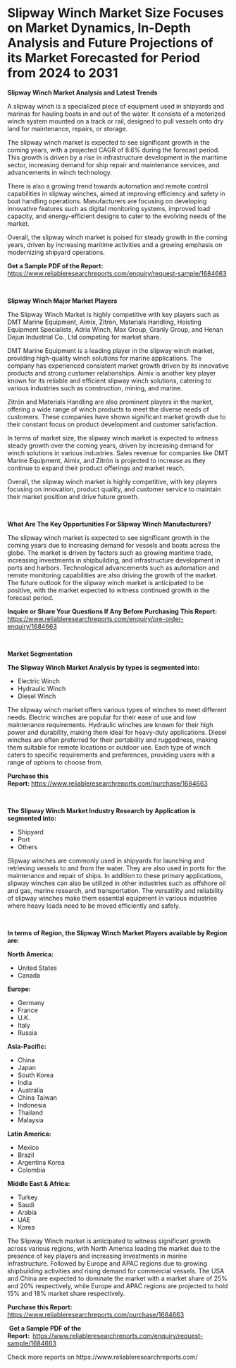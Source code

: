 <p><h1>Slipway Winch Market Size Focuses on Market Dynamics, In-Depth Analysis and Future Projections of its Market Forecasted for Period from 2024 to 2031</h1></p><p><strong>Slipway Winch Market Analysis and Latest Trends</strong></p>
<p><p>A slipway winch is a specialized piece of equipment used in shipyards and marinas for hauling boats in and out of the water. It consists of a motorized winch system mounted on a track or rail, designed to pull vessels onto dry land for maintenance, repairs, or storage.</p><p>The slipway winch market is expected to see significant growth in the coming years, with a projected CAGR of 8.6% during the forecast period. This growth is driven by a rise in infrastructure development in the maritime sector, increasing demand for ship repair and maintenance services, and advancements in winch technology.</p><p>There is also a growing trend towards automation and remote control capabilities in slipway winches, aimed at improving efficiency and safety in boat handling operations. Manufacturers are focusing on developing innovative features such as digital monitoring systems, improved load capacity, and energy-efficient designs to cater to the evolving needs of the market.</p><p>Overall, the slipway winch market is poised for steady growth in the coming years, driven by increasing maritime activities and a growing emphasis on modernizing shipyard operations.</p></p>
<p><strong>Get a Sample PDF of the Report:&nbsp;</strong> <a href="https://www.reliableresearchreports.com/enquiry/request-sample/1684663">https://www.reliableresearchreports.com/enquiry/request-sample/1684663</a></p>
<p>&nbsp;</p>
<p><strong>Slipway Winch Major Market Players</strong></p>
<p><p>The Slipway Winch Market is highly competitive with key players such as DMT Marine Equipment, Aimix, Zitrón, Materials Handling, Hoisting Equipment Specialists, Adria Winch, Max Group, Granly Group, and Henan Dejun Industrial Co., Ltd competing for market share. </p><p>DMT Marine Equipment is a leading player in the slipway winch market, providing high-quality winch solutions for marine applications. The company has experienced consistent market growth driven by its innovative products and strong customer relationships. Aimix is another key player known for its reliable and efficient slipway winch solutions, catering to various industries such as construction, mining, and marine.</p><p>Zitrón and Materials Handling are also prominent players in the market, offering a wide range of winch products to meet the diverse needs of customers. These companies have shown significant market growth due to their constant focus on product development and customer satisfaction.</p><p>In terms of market size, the slipway winch market is expected to witness steady growth over the coming years, driven by increasing demand for winch solutions in various industries. Sales revenue for companies like DMT Marine Equipment, Aimix, and Zitrón is projected to increase as they continue to expand their product offerings and market reach.</p><p>Overall, the slipway winch market is highly competitive, with key players focusing on innovation, product quality, and customer service to maintain their market position and drive future growth.</p></p>
<p>&nbsp;</p>
<p><strong>What Are The Key Opportunities For Slipway Winch Manufacturers?</strong></p>
<p><p>The slipway winch market is expected to see significant growth in the coming years due to increasing demand for vessels and boats across the globe. The market is driven by factors such as growing maritime trade, increasing investments in shipbuilding, and infrastructure development in ports and harbors. Technological advancements such as automation and remote monitoring capabilities are also driving the growth of the market. The future outlook for the slipway winch market is anticipated to be positive, with the market expected to witness continued growth in the forecast period.</p></p>
<p><strong>Inquire or Share Your Questions If Any Before Purchasing This Report:</strong> <a href="https://www.reliableresearchreports.com/enquiry/pre-order-enquiry/1684663">https://www.reliableresearchreports.com/enquiry/pre-order-enquiry/1684663</a></p>
<p>&nbsp;</p>
<p><strong>Market Segmentation</strong></p>
<p><strong>The Slipway Winch Market Analysis by types is segmented into:</strong></p>
<p><ul><li>Electric Winch</li><li>Hydraulic Winch</li><li>Diesel Winch</li></ul></p>
<p><p>The slipway winch market offers various types of winches to meet different needs. Electric winches are popular for their ease of use and low maintenance requirements. Hydraulic winches are known for their high power and durability, making them ideal for heavy-duty applications. Diesel winches are often preferred for their portability and ruggedness, making them suitable for remote locations or outdoor use. Each type of winch caters to specific requirements and preferences, providing users with a range of options to choose from.</p></p>
<p><strong>Purchase this Report:&nbsp;</strong><a href="https://www.reliableresearchreports.com/purchase/1684663">https://www.reliableresearchreports.com/purchase/1684663</a></p>
<p>&nbsp;</p>
<p><strong>The Slipway Winch Market Industry Research by Application is segmented into:</strong></p>
<p><ul><li>Shipyard</li><li>Port</li><li>Others</li></ul></p>
<p><p>Slipway winches are commonly used in shipyards for launching and retrieving vessels to and from the water. They are also used in ports for the maintenance and repair of ships. In addition to these primary applications, slipway winches can also be utilized in other industries such as offshore oil and gas, marine research, and transportation. The versatility and reliability of slipway winches make them essential equipment in various industries where heavy loads need to be moved efficiently and safely.</p></p>
<p>&nbsp;</p>
<p><strong>In terms of Region, the Slipway Winch Market Players available by Region are:</strong></p>
<p>
    <p> <strong> North America: </strong>
        <ul>
            <li>United States</li>
            <li>Canada</li>
        </ul>
        </p> 
    <p> <strong> Europe: </strong>
        <ul>
            <li>Germany</li>
            <li>France</li>
            <li>U.K.</li>
            <li>Italy</li>
            <li>Russia</li>
        </ul>
        </p> 
    <p> <strong> Asia-Pacific: </strong>
        <ul>
            <li>China</li>
            <li>Japan</li>
            <li>South Korea</li>
            <li>India</li>
            <li>Australia</li>
            <li>China Taiwan</li>
            <li>Indonesia</li>
            <li>Thailand</li>
            <li>Malaysia</li>
        </ul>
        </p> 
    <p> <strong> Latin America: </strong>
        <ul>
            <li>Mexico</li>
            <li>Brazil</li>
            <li>Argentina Korea</li>
            <li>Colombia</li>
        </ul>
        </p> 
    <p> <strong> Middle East & Africa: </strong>
        <ul>
            <li>Turkey</li>
            <li>Saudi</li>
            <li>Arabia</li>
            <li>UAE</li>
            <li>Korea</li>
        </ul>
    </p>
    </p>
<p><p>The Slipway Winch market is anticipated to witness significant growth across various regions, with North America leading the market due to the presence of key players and increasing investments in marine infrastructure. Followed by Europe and APAC regions due to growing shipbuilding activities and rising demand for commercial vessels. The USA and China are expected to dominate the market with a market share of 25% and 20% respectively, while Europe and APAC regions are projected to hold 15% and 18% market share respectively.</p></p>
<p><strong>Purchase this Report: </strong><a href="https://www.reliableresearchreports.com/purchase/1684663">https://www.reliableresearchreports.com/purchase/1684663</a></p>
<p>&nbsp;<strong>Get a Sample PDF of the Report:&nbsp;&nbsp;</strong><a href="https://www.reliableresearchreports.com/enquiry/request-sample/1684663">https://www.reliableresearchreports.com/enquiry/request-sample/1684663</a></p>
<p><strong></strong></p>
<p>Check more reports on https://www.reliableresearchreports.com/</p>
